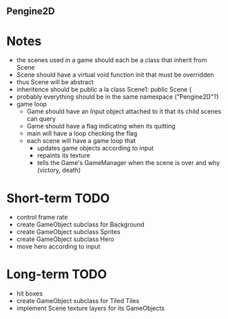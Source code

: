 Pengine2D
---------

Notes
=====

* the scenes used in a game should each be a class that inherit from Scene
* Scene should have a virtual void function init that must be overridden
* thus Scene will be abstract
* inheritence should be public a la class Scene1: public Scene {
* probably everything should be in the same namespace ("Pengine2D"?)
* game loop
    - Game should have an Input object attached to it that its child scenes can query
    - Game should have a flag indicating when its quitting
    - main will have a loop checking the flag
    - each scene will have a game loop that
        - updates game objects according to input
        - repaints its texture
        - tells the Game\'s GameManager when the scene is over and why (victory, death)

Short\-term TODO
===============

* control frame rate
* create GameObject subclass for Background
* create GameObject subclass Sprites
* create GameObject subclass Hero
* move hero according to input

Long\-term TODO
===============
* hit boxes
* create GameObject subclass for Tiled Tiles
* implement Scene texture layers for its GameObjects
